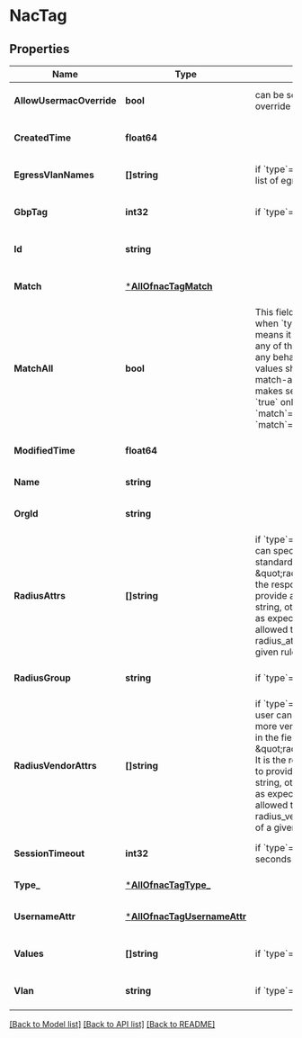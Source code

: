 # NacTag

## Properties
Name | Type | Description | Notes
------------ | ------------- | ------------- | -------------
**AllowUsermacOverride** | **bool** | can be set to true to allow the override by usermac result | [optional] [default to false]
**CreatedTime** | **float64** |  | [optional] [default to null]
**EgressVlanNames** | **[]string** | if &#x60;type&#x60;&#x3D;&#x3D;&#x60;egress_vlan_names&#x60;, list of egress vlans to return | [optional] [default to null]
**GbpTag** | **int32** | if &#x60;type&#x60;&#x3D;&#x3D;&#x60;gbp_tag&#x60; | [optional] [default to null]
**Id** | **string** |  | [optional] [default to null]
**Match** | [***AllOfnacTagMatch**](AllOfnacTagMatch.md) |  | [optional] [default to null]
**MatchAll** | **bool** | This field is applicable only when &#x60;type&#x60;&#x3D;&#x3D;&#x60;match&#x60;   * &#x60;false&#x60;: means it is sufficient to match any of the values (i.e., match-any behavior)   * &#x60;true&#x60;: means all values should be matched (i.e., match-all behavior)   Currently it makes sense to set this field to &#x60;true&#x60; only if the &#x60;match&#x60;&#x3D;&#x3D;&#x60;idp_role&#x60; or &#x60;match&#x60;&#x3D;&#x3D;&#x60;usermac_label&#x60; | [optional] [default to false]
**ModifiedTime** | **float64** |  | [optional] [default to null]
**Name** | **string** |  | [default to null]
**OrgId** | **string** |  | [optional] [default to null]
**RadiusAttrs** | **[]string** | if &#x60;type&#x60;&#x3D;&#x3D;&#x60;radius_attrs&#x60;, user can specify a list of one or more standard attributes in the field \&quot;radius_attrs\&quot;.  It is the responsibility of the user to provide a syntactically correct string, otherwise it may not work as expected. Note that it is allowed to have more than one radius_attrs in the result of a given rule. | [optional] [default to null]
**RadiusGroup** | **string** | if &#x60;type&#x60;&#x3D;&#x3D;&#x60;radius_group&#x60; | [optional] [default to null]
**RadiusVendorAttrs** | **[]string** | if &#x60;type&#x60;&#x3D;&#x3D;&#x60;radius_vendor_attrs&#x60;, user can specify a list of one or more vendor-specific attributes in the field \&quot;radius_vendor_attrs\&quot;.  It is the responsibility of the user to provide a syntactically correct string, otherwise it may not work as expected. Note that it is allowed to have more than one radius_vendor_attrs in the result of a given rule. | [optional] [default to null]
**SessionTimeout** | **int32** | if &#x60;type&#x60;&#x3D;&#x3D;&#x60;session_timeout, in seconds | [optional] [default to null]
**Type_** | [***AllOfnacTagType_**](AllOfnacTagType_.md) |  | [default to null]
**UsernameAttr** | [***AllOfnacTagUsernameAttr**](AllOfnacTagUsernameAttr.md) |  | [optional] [default to null]
**Values** | **[]string** | if &#x60;type&#x60;&#x3D;&#x3D;&#x60;match&#x60; | [optional] [default to null]
**Vlan** | **string** | if &#x60;type&#x60;&#x3D;&#x3D;&#x60;vlan&#x60; | [optional] [default to null]

[[Back to Model list]](../README.md#documentation-for-models) [[Back to API list]](../README.md#documentation-for-api-endpoints) [[Back to README]](../README.md)

